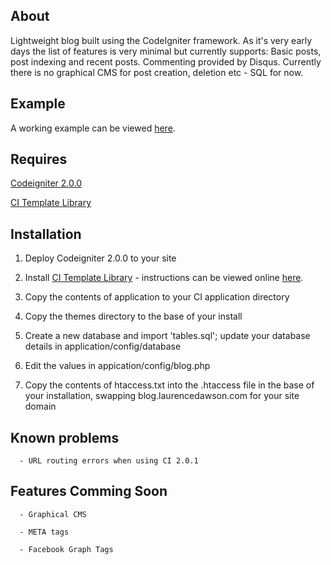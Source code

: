About
-------
Lightweight blog built using the CodeIgniter framework. As it's very early days the list of features is very minimal but currently supports: Basic posts, post indexing and recent posts. Commenting provided by Disqus. Currently there is no graphical CMS for post creation, deletion etc - SQL for now.

Example
-------
A working example can be viewed [here](http://blog.laurencedawson.com/).

Requires
-------
[Codeigniter 2.0.0](http://www.codeigniter.com/download_files/reactor/CodeIgniter_2.0.0.zip)

[CI Template Library](http://williamsconcepts.com/ci/codeigniter/libraries/template/)

Installation
-------

1. Deploy Codeigniter 2.0.0 to your site

2. Install [CI Template Library](http://williamsconcepts.com/ci/codeigniter/libraries/template/) - instructions can be viewed online [here](http://williamsconcepts.com/ci/codeigniter/libraries/template/start.html).

3. Copy the contents of application to your CI application directory

4. Copy the themes directory to the base of your install

5. Create a new database and import 'tables.sql'; update your database details in application/config/database

6. Edit the values in appication/config/blog.php

7. Copy the contents of htaccess.txt into the .htaccess file in the base of your installation, swapping blog.laurencedawson.com for your site domain

Known problems
-------

      - URL routing errors when using CI 2.0.1
      
Features Comming Soon
-------

      - Graphical CMS
      
      - META tags
      
      - Facebook Graph Tags
